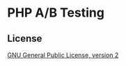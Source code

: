 # PHP A/B Testing

## License

[GNU General Public License, version 2](http://www.gnu.org/licenses/gpl-2.0.html)
